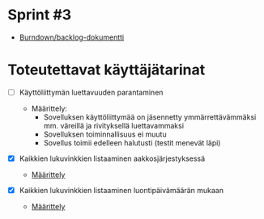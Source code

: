 # Sprint #3

- [Burndown/backlog-dokumentti](https://docs.google.com/spreadsheets/d/1b0mj8oOINElxSSm1riq5z9QCJuTTMmvRPLVd_NTSiG0/edit?usp=sharing)

# Toteutettavat käyttäjätarinat

- [ ] Käyttöliittymän luettavuuden parantaminen
  - Määrittely:
    - Sovelluksen käyttöliittymää on jäsennetty ymmärrettävämmäksi mm. väreillä ja rivityksellä luettavammaksi
    - Sovelluksen toiminnallisuus ei muutu
    - Sovellus toimii edelleen halutusti (testit menevät läpi)

- [x] Kaikkien lukuvinkkien listaaminen aakkosjärjestyksessä
  - [Määrittely](https://github.com/Ajhaa/ohtu-EIKU/blob/master/application/linkkivinkit/src/test/resources/linkkivinkki/viewAll.feature)

- [x] Kaikkien lukuvinkkien listaaminen luontipäivämäärän mukaan
  - [Määrittely](https://github.com/Ajhaa/ohtu-EIKU/blob/master/application/linkkivinkit/src/test/resources/linkkivinkki/viewAll.feature)
